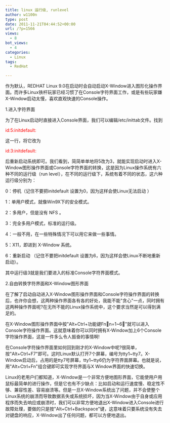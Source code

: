 ```yaml
---
title: linux 运行级, runlevel
author: w1100n
type: post
date: 2011-11-21T04:44:52+00:00
url: /?p=1566
views:
  - 8
bot_views:
  - 4
categories:
  - Linux
tags:
  - RedHat

---
```

作为默认，REDHAT Linux 9.0在启动时会自动启动X-Window进入图形化操作界面。而许多Linux铁杆玩家已经习惯了在Console字符界面工作，或是有些玩家嫌X-Window启动太慢，喜欢直观快速的Console操作。

1.进入字符界面

为了在Linux启动时直接进入Console界面，我们可以编辑/etc/inittab文件。找到

<span style="color: #ff0000;">id:5:initdefault:

这一行，将它改为

<span style="color: #ff0000;">id:3:initdefault:

后重新启动系统即可。我们看到，简简单单地将5改为3，就能实现启动时进入X-Window图形操作界面或Console字符界面的转换，这是因为Linux操作系统有六种不同的运行级（run level），在不同的运行级下，系统有着不同的状态，这六种运行级分别为：

0：停机（记住不要把initdefault 设置为0，因为这样会使Linux无法启动 ）
  
1：单用户模式，就像Win9X下的安全模式。
  
2：多用户，但是没有 NFS 。
  
3：完全多用户模式，标准的运行级。
  
4：一般不用，在一些特殊情况下可以用它来做一些事情。
  
5：X11，即进到 X-Window 系统。
  
6：重新启动 （记住不要把initdefault 设置为6，因为这样会使Linux不断地重新启动）。

其中运行级3就是我们要进入的标准Console字符界面模式。

2.自由转换字符界面和X-Window图形界面

在了解了启动自动进入X-Window图形操作界面和Console字符操作界面的转换后，也许你会想，这两种操作界面各有各的好处，我能不能"贪心"一点，同时拥有这两种操作界面呢?在无所不能的Linux操作系统中，这个要求当然是可以得到满足的。

在X-Window图形操作界面中按"Alt+Ctrl+功能键Fnn=1~6"就可以进入Console字符操作界面。这就意味着你可以同时拥有X-Window加上6个Console字符操作界面，这是一件多么令人振奋的事情啊!

在Console字符操作界面里如何回到刚才的X-Window中呢?很简单，按"Alt+Ctrl+F7"即可。这时Linux默认打开7个屏幕，编号为tty1~tty7。X-Window启动后，占用的是tty7号屏幕，tty1~tty6仍为字符界面屏幕。也就是说，用"Alt+Ctrl+Fn"组合键即可实现字符界面与X Window界面的快速切换。

Linux的老用户们都知道，X-Window是一个非常方便地图形界面，它能使用户用鼠标最简单的进行操作，但是它也有不少缺点：比如启动和运行速度慢、稳定性不够、兼容性差、容易崩溃等。但是一旦X-Window系统出了问题，并不会使整个Linux系统的崩溃而导致数据丢失或系统损坏，因为当X-Window由于自身或应用程序而失去响应或崩溃时，我们可以非常方便地退出X-Window进入Console进行故障处理，要做的只是按"Alt+Ctrl+Backspace"键，这意味着只要系统没有失去对键盘的响应，X-Window出了任何问题，都可以方便地退出。
